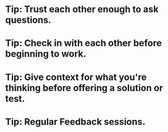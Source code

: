 <!--Title: Communication Tips -->
<!--Subtitle: Lessons learned from morning accountability and other sessions -->

# Tip: Trust each other enough to ask questions.
# Tip: Check in with each other before beginning to work.
# Tip: Give context for what you're thinking before offering a solution or test.
# Tip: Regular Feedback sessions.


